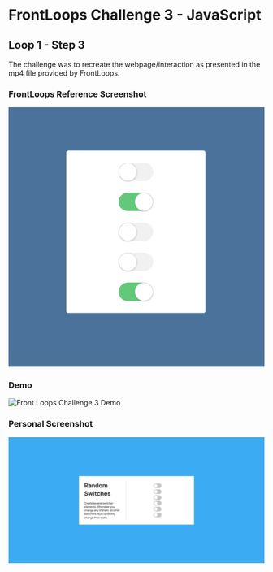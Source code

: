 # FrontLoops Challenge 3 - JavaScript
## Loop 1 - Step 3

The challenge was to recreate the webpage/interaction as presented in the mp4 file provided by FrontLoops.

### FrontLoops Reference Screenshot

![Front Loops Challenge 3 Reference Screenshot](design/frontloops-reference-screenshot.png)

### Demo

![Front Loops Challenge 3 Demo](https://media.giphy.com/media/XcizxabP4lb3kd5iSc/giphy.gif)

### Personal Screenshot

![Front Loops Challenge 3 Output Screenshot](final-product-screenshot.png)


